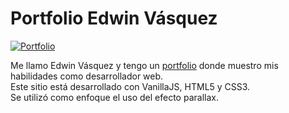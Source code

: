 # Portfolio Edwin Vásquez


[![Portfolio](https://i.ibb.co/kMkj3C1/Captura-de-pantalla-de-2021-06-01-18-34-35.png)](https://youtu.be/pQTXHsT4SXU "Portfolio")


Me llamo Edwin Vásquez y tengo un [portfolio](http://edwin-einsen.net) donde muestro mis habilidades como desarrollador web.  
Este sitio está desarrollado con VanillaJS, HTML5 y CSS3.  
Se utilizó como enfoque el uso del efecto parallax.
